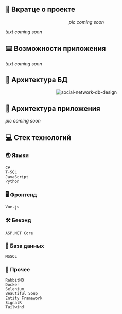 ## :bookmark_tabs: Вкратце о проекте

<div align="center">

*pic coming soon*

</div>

*text coming soon*

## :keyboard: Возможности приложения

*text coming soon*

## :floppy_disk: Архитектура БД

<div align="center">

![social-network-db-design](https://user-images.githubusercontent.com/86602542/219208313-ac19f494-3997-4f1b-aa01-05d8e9312cb2.svg)

</div>

## :game_die: Архитектура приложения

*pic coming soon*

## :computer: Стек технологий
### :earth_asia: Языки
```
C#
T-SQL
JavaScript
Python
```
### :desktop_computer: Фронтенд
```
Vue.js
```
### :hammer_and_wrench: Бекэнд
```
ASP.NET Core
```
### :floppy_disk: База данных
```
MSSQL
```
### :scroll: Прочее
```
RabbitMQ
Docker
Selenium
Beautiful Soup
Entity Framework
SignalR
Tailwind
```